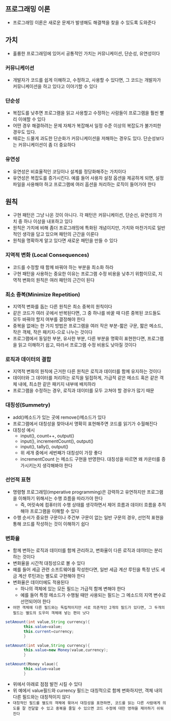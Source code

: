## 프로그래밍 이론

- 프로그래밍 이론은 새로운 문제가 발생해도 해결책을 찾을 수 있도록 도와준다

## 가치

- 훌륭한 프로그래밍에 있어서 공통적인 가치는 커뮤니케이션, 단순성, 유연성이다

### 커뮤니케이션

- 개발자가 코드를 쉽게 이해하고, 수정하고, 사용할 수 있다면, 그 코드는 개발자가 커뮤니케이션을 하고 있다고 이야기할 수 있다

### 단순성

- 복잡도를 낮추면 프로그램을 읽고 사용할고 수정하는 사람들이 프로그램을 훨씬 빨리 이애할 수 있다
- 어떤 경우 해결하려는 문제 자체가 복잡해서 일정 수준 이상의 복잡도가 불가피한 경우도 있다.
- 때로는 드물게 과도한 단순화가 커뮤니케이션을 저해하는 경우도 있다. 단순성보다는 커뮤니케이션이 좀 더 중요하다

### 유연성

- 유연성은 비효율적인 코딩이나 설계를 정당화해주는 가치이다
- 유연성은 복잡도를 증가시킨다. 예를 들어 사용자 설정 옵션을 제공하게 되면, 설정 파일을 사용해야 하고 프로그램에 여러 옵션을 처리하는 로직이 들어가야 한다

## 원칙

- 구현 패턴은 그냥 나온 것이 아니다. 각 패턴은 커뮤니케이션, 단순선, 유연성의 가치 중 하나 이상을 내포하고 있다
- 원칙은 가치에 비해 좀더 프로그래밍에 특화된 개념이지만, 가치와 마찬가지로 일반적인 생각을 담고 있으며 패턴의 근간을 이룬다
- 원칙을 명확하게 알고 있다면 새로운 패턴을 만들 수 있다

### 지역적 변화 (Local Consequences)

- 코드를 수정할 때 함께 바꿔야 하는 부분을 최소화 하라
- 구현 패턴을 사용하는 중요한 이유는 프로그램 수정 비용을 낮추기 위함이므로, 지역적 변화의 원칙은 여러 패턴의 근간이 된다

### 최소 중복(Minimize Repetition)

- 지역적 변화를 돕는 다른 원칙은 최소 중복의 원칙이다
- 같은 코드가 여러 곳에서 반복된다면, 그 중 하나를 바꿀 때 다른 중복된 코드들도 모두 바꿔야 할지 여부를 결정해야 한다
- 중복을 없애는 한 가지 방법은 프로그램을 여러 작은 부분-짧은 구문, 짧은 메소드, 작은 객체, 작은 패키지-으로 나누는 것이다
- 프로그램에서 동일한 부분, 유사한 부분, 다른 부분을 명확히 표현한다면, 프로그램을 읽고 이해하기 쉽고, 따라서 프로그램 수정 비용도 낮아질 것이다

### 로직과 데이터의 결합

- 지역적 변화의 원칙에 근거한 다른 원칙은 로직과 데이터를 함께 유지하는 것이다
- 데이터와 그 데이터를 처리하는 로직을 밀접하게, 가급적 같은 메소드 혹은 같은 객체 내에, 최소한 같은 패키지 내부에 배치하라
- 프로그램을 수정하는 경우, 로직과 데이터를 모두 고쳐야 할 경우가 많기 때문

### 대칭성(Summetry)

- add()메소드가 있는 곳에 remove()메소드가 있다
- 프로그램에서 대칭성을 찾아내서 명확히 표현해주면 코드를 읽기가 수월해진다
- 대칭성 예시
    - input(), count++, output()
    - input(), incrementCount(), output()
    - input(), tally(), output()
    - 위 세개 중에서 세번째가 대칭성이 가장 좋다
    - incrementCount 는 메소드 구현을 반영한다. 대칭성을 따르면 왜 카운터를 증가시키는지 생각해봐야 한다

### 선언적 표현

- 명령형 프로그래밍(imperative programming)은 강력하고 유연하지만 프로그램을 이해하기 위해서는 수행 흐름을 따라가야 한다
    - 즉, 머릿속에 컴퓨터의 수행 상태를 생각하면서 제어 흐름과 데이터 흐름을 추적해야 프로그램을 이해할 수 있다
- 수행 순서가 중요한 구문이나 주건부 구문이 없는 일반 구문의 경우, 선언적 표현을 통해 코드를 작성하는 것이 이해하기 쉽다

### 변화율

- 함께 변하는 로직과 데이터를 함께 관리하고, 변화율이 다른 로직과 데이터는 분리하는 것이다
- 변화율을 시간적 대칭성으로 볼 수 있다
- 예를 들어 세금 관련 소프트웨어를 작성한다면, 일반 세금 계산 루틴을 특정 년도 세금 계산 루틴과는 별도로 구현해야 한다
- 변화율은 데이터에도 적용된다
    - 하나의 객체에 있는 모든 필드는 가급적 함께 변해야 한다
    - 예를 들어 특정 메소드가 수행될 때만 사용되는 필드는 그 메소드의 지역 변수로 선언되어야 한다
- `어떤 객체에 다른 필드와는 독립적이지만 서로 의존적인 2개의 필드가 있다면, 그 두개의 필드는 별도의 도우미 객체에 넣는 편이 낫다`

```java
setAmount(int value,String currency){
        this.value=value;
        this.current=currency;
        }
```

```java
setAmount(int value,String currency){
        this.value=new Money(value,currency);
        }
```

```java
setAmount(Money vlaue){
        this.value=value
        }
```

- 위에서 아래로 점점 발전 시킬 수 있다
- 위 예에서 value필드와 currency 필드는 대칭적으로 함께 변화하지만, 객체 내의 다른 필드와는 대칭적이지 않다
- `대칭적인 필드를 별도의 객체에 묶어서 대칭성을 표현하면, 코드를 읽는 다른 사람에게 의도를 잘 전달할 수 있고 중복을 줄일 수 있으면 코드 수정에 대한 영햐을 제어하기 쉬워진다`